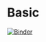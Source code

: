 # Basic
[![Binder](https://mybinder.org/badge_logo.svg)](https://mybinder.org/v2/gh/AInewbie/Basic/master)
